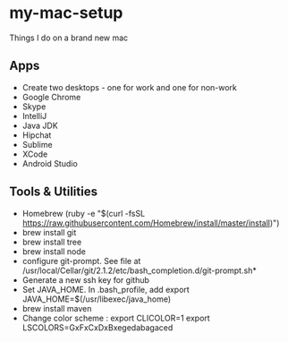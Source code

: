 my-mac-setup
============

Things I do on a brand new mac

Apps
-------------------------
* Create two desktops - one for work and one for non-work
* Google Chrome
* Skype
* IntelliJ
* Java JDK
* Hipchat
* Sublime
* XCode
* Android Studio

Tools & Utilities
-------------------
* Homebrew (ruby -e "$(curl -fsSL https://raw.githubusercontent.com/Homebrew/install/master/install)")
* brew install git
* brew install tree
* brew install node
* configure git-prompt. See file at /usr/local/Cellar/git/2.1.2/etc/bash_completion.d/git-prompt.sh* 
* Generate a new ssh key for github
* Set JAVA_HOME. In .bash_profile, add export JAVA_HOME=$(/usr/libexec/java_home)
* brew install maven
* Change color scheme : export CLICOLOR=1
                        export LSCOLORS=GxFxCxDxBxegedabagaced



